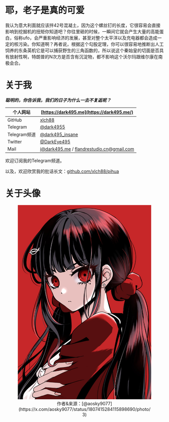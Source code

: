 # 耶，老子是真的可爱
我认为意大利面就应该拌42号混凝土，因为这个螺丝钉的长度，它很容易会直接影响到挖掘机的扭矩你知道吧？你往里砸的时候，一瞬间它就会产生大量的高能蛋白，俗称ufo，会严重影响经济的发展，甚至对整个太平洋以及充电器都会造成一定的核污染。你知道啊？再者说，根据这个勾股定理，你可以很容易地推断出人工饲养的东条英机它是可以捕获野生的三角函数的，所以说这个秦始皇的切面是否具有放射性啊，特朗普的N次方是否含有沉淀物，都不影响这个沃尔玛跟维尔康在南极会合。

# 关于我

***聪明的，你告诉我，我们的日子为什么一去不复返呢？***

| 个人网站 | [https://dark495.me](https://dark495.me/) |
| --- | --- |
| GitHub | [xlch88](https://github.com/xlch88) |
| Telegram | [@dark4955](https://t.me/dark4955) |
| Telegram频道 | [@dark495_insane](https://t.me/dark495_insane) |
| Twitter | [@DarkEye495](https://twitter.com/DarkEye495) |
| Mail | [i@dark495.me](mailto:i@dark495.me) / [flandrestudio.cn@gmail.com](mailto:flandrestudio.cn@gmail.com) |

欢迎订阅我的Telegram频道。

以及，欢迎欣赏我的批话长文：[github.com/xlch88/pihua](https://github.com/xlch88/pihua)

# 关于头像
<center>
	<figure>
		<img src="https://raw.githubusercontent.com/xlch88/xlch88/refs/heads/master/assets/img/avatar_full_1807415284115898690.jpg" width="500" />
		<figcaption>作者&来源：[@aosky9077](https://x.com/aosky9077/status/1807415284115898690/photo/3)</figcaption>
	</figure>
</center>
